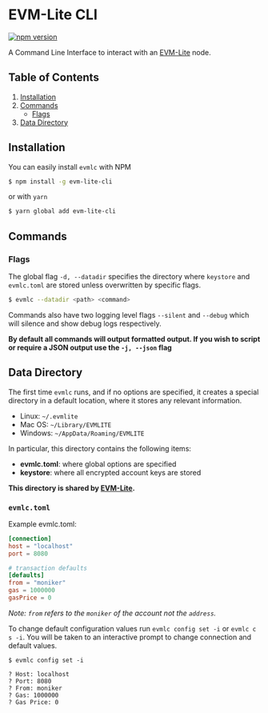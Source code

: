 # EVM-Lite CLI

[![npm version](https://badge.fury.io/js/evm-lite-cli.svg)](https://badge.fury.io/js/evm-lite-cli)

A Command Line Interface to interact with an [EVM-Lite](https://github.com/mosaicnetworks/evm-lite#readme) node.

## Table of Contents

1. [Installation](#installation)
2. [Commands](#commands)
    - [Flags](#flags)
3. [Data Directory](#data-directory)

## Installation

You can easily install `evmlc` with NPM

```bash
$ npm install -g evm-lite-cli
```

or with `yarn`

```bash
$ yarn global add evm-lite-cli
```

## Commands

### Flags

The global flag `-d, --datadir` specifies the directory where `keystore` and `evmlc.toml` are stored unless overwritten by specific flags.

```bash
$ evmlc --datadir <path> <command>
```

Commands also have two logging level flags `--silent` and `--debug` which will silence and show debug logs respectively.

**By default all commands will output formatted output. If you wish to script or require a JSON output use the `-j, --json` flag**

## Data Directory

The first time `evmlc` runs, and if no options are specified, it creates a
special directory in a default location, where it
stores any relevant information.

-   Linux: `~/.evmlite`
-   Mac OS: `~/Library/EVMLITE`
-   Windows: `~/AppData/Roaming/EVMLITE`

In particular, this directory contains the following items:

-   **evmlc.toml**: where global options are specified
-   **keystore**: where all encrypted account keys are stored

**This directory is shared by [EVM-Lite](https://github.com/mosaicnetworks/evm-lite#readme).**

### `evmlc.toml`

Example evmlc.toml:

```toml
[connection]
host = "localhost"
port = 8080

# transaction defaults
[defaults]
from = "moniker"
gas = 1000000
gasPrice = 0
```

_Note: `from` refers to the `moniker` of the account not the `address`._

To change default configuration values run `evmlc config set -i` or `evmlc c s -i`. You will be
taken to an interactive prompt to change connection and default values.

```console
$ evmlc config set -i

? Host: localhost
? Port: 8080
? From: moniker
? Gas: 1000000
? Gas Price: 0
```
